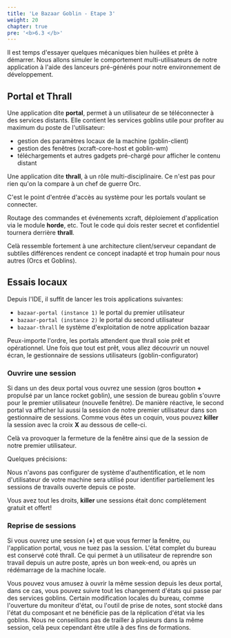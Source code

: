 ```yaml
---
title: 'Le Bazaar Goblin - Etape 3'
weight: 20
chapter: true
pre: '<b>6.3 </b>'
---
```


Il est temps d'essayer quelques mécaniques bien huilées et prête à démarrer.
Nous allons simuler le comportement multi-utilisateurs de notre application à
l'aide des lanceurs pré-générés pour notre environnement de développement.

## Portal et Thrall

Une application dite **portal**, permet à un utilisateur de se téléconnecter à
des services distants. Elle contient les services goblins utile pour profiter au
maximum du poste de l'utilisateur:

- gestion des paramètres locaux de la machine (goblin-client)
- gestion des fenêtres (xcraft-core-host et goblin-wm)
- téléchargements et autres gadgets pré-chargé pour afficher le contenu distant

Une application dite **thrall**, à un rôle multi-disciplinaire. Ce n'est pas
pour rien qu'on la compare à un chef de guerre Orc.

C'est le point d'entrée d'accès au système pour les portals voulant se
connecter.

Routage des commandes et événements xcraft, déploiement d'application via le
module **horde**, etc. Tout le code qui dois rester secret et confidentiel
tournera derrière **thrall**.

Celà ressemble fortement à une architecture client/serveur cepandant de subtiles
différences rendent ce concept inadapté et trop humain pour nous autres (Orcs et
Goblins).

## Essais locaux

Depuis l'IDE, il suffit de lancer les trois applications suivantes:

- `bazaar-portal (instance 1)` le portal du premier utilisateur
- `bazaar-portal (instance 2)` le portal du second utilisateur
- `bazaar-thrall` le système d'exploitation de notre application bazaar

Peux-importe l'ordre, les portals attendent que thrall soie prêt et
opérationnel. Une fois que tout est prêt, vous allez découvrir un nouvel écran,
le gestionnaire de sessions utilisateurs (goblin-configurator)

### Ouvrire une session

Si dans un des deux portal vous ouvrez une session (gros boutton **+** propulsé
par un lance rocket goblin), une session de bureau goblin s'ouvre pour le
premier utilisateur (nouvelle fenêtre). De manière réactive, le second portal va
afficher lui aussi la session de notre premier utilisateur dans son gestionnaire
de sessions. Comme vous êtes un coquin, vous pouvez **killer** la session avec
la croix **X** au dessous de celle-ci.

Celà va provoquer la fermeture de la fenêtre ainsi que de la session de notre
premier utilisateur.

Quelques précisions:

Nous n'avons pas configurer de système d'authentification, et le nom
d'utilisateur de votre machine sera utilisé pour identifier partiellement les
sessions de travails ouverte depuis ce poste.

Vous avez tout les droits, **killer** une sessions était donc complétement
gratuit et offert!

### Reprise de sessions

Si vous ouvrez une session (**+**) et que vous fermer la fenêtre, ou
l'application portal, vous ne tuez pas la session. L'état complet du bureau est
conservé coté thrall. Ce qui permet à un utilisateur de reprendre son travail
depuis un autre poste, après un bon week-end, ou après un rédémarrage de la
machine locale.

Vous pouvez vous amusez à ouvrir la même session depuis les deux portal, dans ce
cas, vous pouvez suivre tout les changement d'états qui passe par des services
goblins. Certain modification locales du bureau, comme l'ouverture du moniteur
d'état, ou l'outil de prise de notes, sont stocké dans l'état du composant et ne
bénéficie pas de la réplication d'état via les goblins. Nous ne conseillons pas
de trailler à plusieurs dans la même session, celà peux cependant être utile à
des fins de formations.
